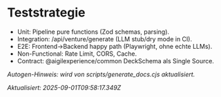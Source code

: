 # Teststrategie

- Unit: Pipeline pure functions (Zod schemas, parsing).
- Integration: /api/venture/generate (LLM stub/dry mode in CI).
- E2E: Frontend→Backend happy path (Playwright, ohne echte LLMs).
- Non-Functional: Rate Limit, CORS, Cache.
- Contract: @aigilexperience/common DeckSchema als Single Source.

_Autogen-Hinweis: wird von scripts/generate_docs.cjs aktualisiert._


_Aktualisiert: 2025-09-01T09:58:17.349Z_
